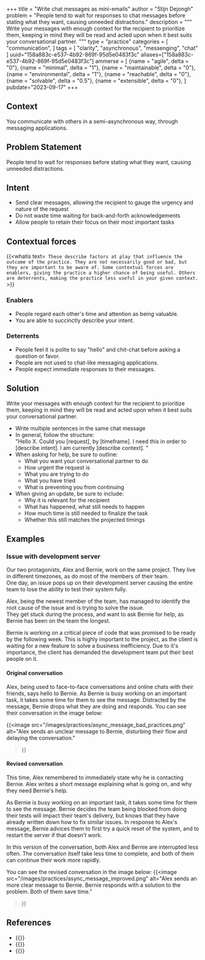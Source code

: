 +++
title = "Write chat messages as mini-emails"
author = "Stijn Dejongh"
problem = "People tend to wait for responses to chat messages before stating what they want, causing unneeded distractions."
description = """
Write your messages with enough context for the recipient to prioritize them, keeping in mind they will be read and acted upon
when it best suits your conversational partner.
"""
type = "practice"
categories = [
    "communication",
]
tags = [
    "clarity", "asynchronous", "messenging", "chat"
]
uuid="158a883c-e537-4b92-869f-95d5e0483f3c"
aliases=["158a883c-e537-4b92-869f-95d5e0483f3c"]
ammerse = [
  {name = "agile", delta = "0"},
  {name = "minimal", delta = "1"},
  {name = "maintainable", delta = "0"},
  {name = "environmental", delta = "1"},
  {name = "reachable", delta = "0"},
  {name = "solvable", delta = "0.5"},
  {name = "extensible", delta = "0"},
]
pubdate="2023-09-17"
+++

## Context

You communicate with others in a semi-asynchronous way, through messaging applications.

## Problem Statement

People tend to wait for responses before stating what they want, causing unneeded distractions.

## Intent

* Send clear messages, allowing the recipient to gauge the urgency and nature of the request
* Do not waste time waiting for back-and-forth acknowledgements
* Allow people to retain their focus on their most important tasks

## Contextual forces

{{<whatis text=`
These describe factors at play that influence the outcome of the practice. They are not necessarily good or bad, but they are important to be
aware of. Some contextual forces are enablers, giving the practice a higher chance of being useful. Others are deterrents, making the practice less useful
in your given context.` >}}

### Enablers

* People regard each other's time and attention as being valuable.
* You are able to succinctly describe your intent.

### Deterrents

* People feel it is polite to say "hello" and chit-chat before asking a question or favor.
* People are not used to chat-like messaging applications.
* People expect immediate responses to their messages.

## Solution

Write your messages with enough context for the recipient to prioritize them, keeping in mind they will be read and acted upon
when it best suits your conversational partner.

* Write multiple sentences in the same chat message
* In general, follow the structure:  
  "Hello X. Could you \[request\], by \[timeframe\]. I need this in order to \[describe intent\]. I am currently \[describe context\]. "
* When asking for help, be sure to outline:
    * What you want your conversational partner to do
    * How urgent the request is
    * What you are trying to do
    * What you have tried
    * What is preventing you from continuing
* When giving an update, be sure to include:
    * Why it is relevant for the recipient
    * What has happened, what still needs to happen
    * How much time is still needed to finalize the task
    * Whether this still matches the projected timings

## Examples

### Issue with development server

Our two protagonists, Alex and Bernie, work on the same project.
They live in different timezones, as do most of the members of their team.  
One day, an issue pops up on their development server causing the entire team to lose the ability to test their system fully.

Alex, being the newest member of the team, has managed to identify the root cause of the issue and is trying to solve the issue.  
They get stuck during the process, and want to ask Bernie for help, as Bernie has been on the team the longest.

Bernie is working on a critical piece of code that was promised to be ready by the following week.
This is highly important to the project, as the client is waiting for a new feature to solve a business inefficiency.
Due to it's importance, the client has demanded the development team put their best people on it.

#### Original conversation

Alex, being used to face-to-face conversations and online chats with their friends, says hello to Bernie.
As Bernie is busy working on an important task, it takes some time for them to see the message.
Distracted by the message, Bernie drops what they are doing and responds.
You can see their conversation in the image below:

{{<image
  src="/images/practices/async_message_bad_practices.png"
  alt="Alex sends an unclear message to Bernie, disturbing their flow and delaying the conversation."
>}}

#### Revised conversation

This time, Alex remembered to immediately state why he is contacting Bernie.
Alex writes a short message explaining what is going on, and why they need Bernie's help.

As Bernie is busy working on an important task, it takes some time for them to see the message.
Bernie decides the team being blocked from doing their tests will impact their team's delivery, but knows that they have already written down
how to fix similar issues. In response to Alex's message, Bernie advices them to first try a quick reset of the system, and to restart the
server if that doesn't work.

In this version of the conversation, both Alex and Bernie are interrupted less often. The conversation itself take less time to complete, and
both of them can continue their work more rapidly.

You can see the revised conversation in the image below:
{{<image
  src="/images/practices/async_message_improved.png"
  alt="Alex sends an more clear message to Bernie. Bernie responds with a solution to the problem. Both of them save time."
>}}

## References

* {{<reference author="Squirrel, D. & Fredrick, J."
  year="2020"
  title="Agile Conversations: Transform Your Conversations, Transform Your Culture"
  isbn="1942788975"
  publisher="IT Revolution Press"
  link="https://agileconversations.com" >}}
* {{<reference author="Brooks, F. P. Jr."
  year="1995"
  title="The Mythical Man-Month: Essays on Software Engineering, Anniversary Edition"
  isbn="9780201835953"
  publisher="Addison-Wesley Professional"
  link="https://www.goodreads.com/book/show/13629.The_Mythical_Man_Month" >}}
* {{<reference author="May, J.; et al."
    year="2022"
    title="No Hello!"
    site="nohello.net"
    link="https://nohello.net/en/" >}}